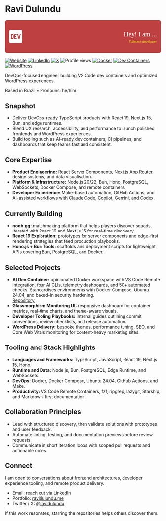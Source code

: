 # Ravi Dulundu

![Header image for Ravi Dulundu](./github-header-image.png)

[![Website][website-badge]][website-url]
[![LinkedIn][linkedin-badge]][linkedin-url]
[![X][x-badge]][x-url]
![Profile views][views-badge]
[![Docker][docker-badge]][docker-url]
[![Dev Containers][devcontainers-badge]][devcontainers-url]
[![WordPress][wordpress-badge]][wordpress-url]

DevOps-focused engineer building VS Code dev containers and optimized
WordPress experiences.

Based in Brazil • Pronouns: he/him

## Snapshot

- Deliver DevOps-ready TypeScript products with React 19, Next.js 15, Bun, and
  edge runtimes.
- Blend UX research, accessibility, and performance to launch polished
  frontends and WordPress experiences.
- Build tooling such as AI-ready dev containers, CI pipelines, and dashboards
  that keep teams fast and consistent.

## Core Expertise

- **Product Engineering:** React Server Components, Next.js App Router, design
  systems, and data visualisation.
- **Platform & Infrastructure:** Node.js 20/22, Bun, Hono, PostgreSQL,
  WebSockets, Docker Compose, and remote containers.
- **Developer Experience:** Make-based automation, GitHub Actions, and
  AI-assisted workflows with Claude Code, Copilot, Gemini, and Codex.

## Currently Building

- **noob.gg:** matchmaking platform that helps players discover squads. Iterated
  with React 19 and Next.js 15 for real-time discovery.
- **React 19 Exploration:** prototypes for server components and edge-first
  rendering strategies that feed production playbooks.
- **Hono.js + Bun Tools:** scaffolds and deployment scripts for lightweight APIs
  covering Bun, PostgreSQL, and Docker.

## Selected Projects

- **AI Dev Container:** opinionated Docker workspace with VS Code Remote
  integration, four AI CLIs, telemetry dashboards, and 50+ automated checks.
  Standardises environments with Docker Compose, Ubuntu 24.04, and baked-in
  security hardening.  
  [Repository](https://github.com/ravidulundu/claude-dev-container)
- **Glassmorphism Monitoring UI:** responsive dashboard for container metrics,
  real-time charts, and theme-aware visuals.
- **Developer Tooling Playbooks:** internal guides outlining commit conventions,
  review checklists, and release automation.
- **WordPress Delivery:** bespoke themes, performance tuning, SEO, and Core Web
  Vitals monitoring for content-heavy marketing sites.

## Tooling and Stack Highlights

- **Languages and Frameworks:** TypeScript, JavaScript, React 19, Next.js 15,
  Hono.
- **Runtime and Data:** Node.js, Bun, PostgreSQL, Edge Runtime, and WebSockets.
- **DevOps:** Docker, Docker Compose, Ubuntu 24.04, GitHub Actions, and Make.
- **Productivity:** VS Code Remote Containers, fzf, ripgrep, lazygit, Starship,
  and Markdown-first documentation.

## Collaboration Principles

- Lead with structured discovery, then validate solutions with prototypes and
  user feedback.
- Automate linting, testing, and documentation previews before review requests.
- Communicate in short iteration loops with scoped pull requests and actionable
  notes.

## Connect

I am open to conversations about frontend architectures, developer experience
tooling, and remote product delivery.

- Email: reach out via [LinkedIn](https://linkedin.com/in/ravidulundu)
- Portfolio: [ravidulundu.me](https://ravidulundu.me)
- Twitter / X: [@ravidulundu](https://twitter.com/ravidulundu)

If this work resonates, starring the repositories helps others discover them.

[website-badge]:
  https://img.shields.io/badge/Website-000?logo=firefox
[website-url]: https://ravidulundu.me
[linkedin-badge]:
  https://img.shields.io/badge/LinkedIn-0A66C2?logo=linkedin&logoColor=white
[linkedin-url]: https://linkedin.com/in/ravidulundu
[x-badge]:
  https://img.shields.io/badge/X-000000?style=flat&logo=x
[x-url]: https://twitter.com/ravidulundu
[views-badge]:
  https://komarev.com/ghpvc/?username=ravidulundu
[docker-badge]:
  https://img.shields.io/badge/Docker-%20-1d3b53?logo=docker&logoColor=fff
[docker-url]: https://www.docker.com
[devcontainers-badge]:
  https://img.shields.io/badge/Dev%20Containers-0A7
[devcontainers-url]: https://code.visualstudio.com/docs/remote/containers
[wordpress-badge]:
  https://img.shields.io/badge/WordPress-21759B?logo=wordpress
[wordpress-url]: https://wordpress.org
